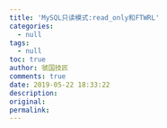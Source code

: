 ```yaml
---
title: 'MySQL只读模式:read_only和FTWRL'
categories:
  - null
tags:
  - null
toc: true
author: 虢国技匠
comments: true
date: 2019-05-22 18:33:22
description:
original:
permalink:
---
```


<!-- more -->
